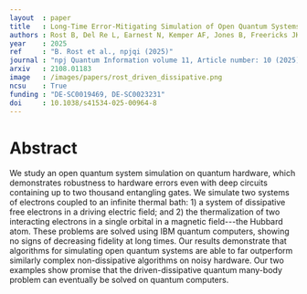 ```yaml
---
layout  : paper
title   : Long-Time Error-Mitigating Simulation of Open Quantum Systems on Near Term Quantum Computers
authors : Rost B, Del Re L, Earnest N, Kemper AF, Jones B, Freericks JK
year    : 2025
ref     : "B. Rost et al., npjqi (2025)"
journal : "npj Quantum Information volume 11, Article number: 10 (2025)"
arxiv   : 2108.01183
image   : /images/papers/rost_driven_dissipative.png
ncsu    : True
funding : "DE-SC0019469, DE-SC0023231"
doi     : 10.1038/s41534-025-00964-8
---
```


# Abstract
We study an open quantum system simulation on quantum hardware, which demonstrates robustness to hardware errors even with deep circuits containing up to two thousand entangling gates.  We simulate two systems of electrons coupled to an infinite thermal bath: 1)  a system of dissipative free electrons in a driving electric field; and 2) the thermalization of two interacting electrons in a single orbital in a magnetic field---the Hubbard atom. These problems are solved using IBM quantum computers, showing no signs of decreasing fidelity at long times. Our results demonstrate that algorithms for simulating open quantum systems are able to far outperform similarly complex non-dissipative algorithms on noisy hardware. Our two examples show promise that the driven-dissipative quantum many-body problem can eventually be solved on quantum computers.
